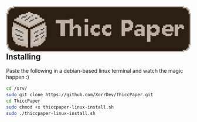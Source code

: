 <img style="float: right;" src="ThiccPaperBanner.png">

## Installing

Paste the following in a debian-based linux terminal and watch the magic happen :)
```bash
cd /srv/
sudo git clone https://github.com/XorrDev/ThiccPaper.git
cd ThiccPaper
sudo chmod +x thiccpaper-linux-install.sh
sudo ./thiccpaper-linux-install.sh
```
